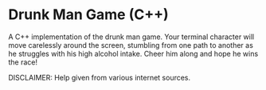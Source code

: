 # Drunk Man Game (C++)

A C++ implementation of the drunk man game. Your terminal character will move carelessly around the screen, stumbling from one path to another as he struggles with his high alcohol intake. Cheer him along and hope he wins the race!

DISCLAIMER: Help given from various internet sources.
